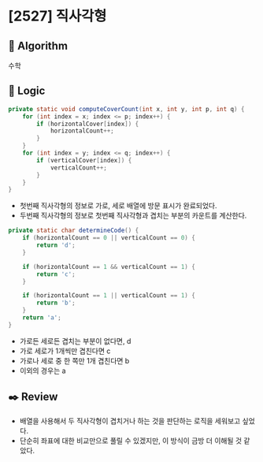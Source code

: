 # [2527] 직사각형

## :pushpin: **Algorithm**

수학

## :round_pushpin: **Logic**

```java
private static void computeCoverCount(int x, int y, int p, int q) {
    for (int index = x; index <= p; index++) {
        if (horizontalCover[index]) {
            horizontalCount++;
        }
    }
    for (int index = y; index <= q; index++) {
        if (verticalCover[index]) {
            verticalCount++;
        }
    }
}
```

- 첫번째 직사각형의 정보로 가로, 세로 배열에 방문 표시가 완료되었다.
- 두번째 직사각형의 정보로 첫번째 직사각형과 겹치는 부분의 카운트를 계산한다.

```java
private static char determineCode() {
    if (horizontalCount == 0 || verticalCount == 0) {
        return 'd';
    }

    if (horizontalCount == 1 && verticalCount == 1) {
        return 'c';
    }

    if (horizontalCount == 1 || verticalCount == 1) {
        return 'b';
    }
    return 'a';
}
```

- 가로든 세로든 겹치는 부분이 없다면, d
- 가로 세로가 1개씩만 겹친다면 c
- 가로나 세로 중 한 쪽만 1개 겹친다면 b
- 이외의 경우는 a

## :black_nib: **Review**
- 배열을 사용해서 두 직사각형이 겹치거나 하는 것을 판단하는 로직을 세워보고 싶었다.
- 단순히 좌표에 대한 비교만으로 풀릴 수 있겠지만, 이 방식이 금방 더 이해될 것 같았다.